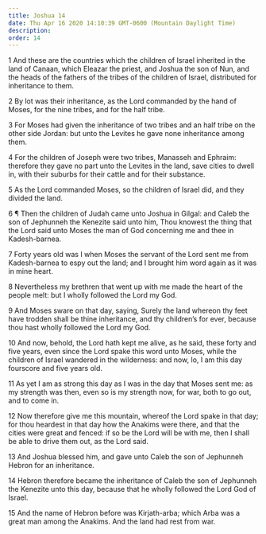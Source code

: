 ```yaml
---
title: Joshua 14
date: Thu Apr 16 2020 14:10:39 GMT-0600 (Mountain Daylight Time)
description: 
order: 14
---
```


<p>
  1 And these are the countries which the children of Israel inherited in the
  land of Canaan, which Eleazar the priest, and Joshua the son of Nun, and the
  heads of the fathers of the tribes of the children of Israel, distributed for
  inheritance to them.
</p>
<p>
  2 By lot was their inheritance, as the Lord commanded by the hand of Moses,
  for the nine tribes, and for the half tribe.
</p>
<p>
  3 For Moses had given the inheritance of two tribes and an half tribe on the
  other side Jordan: but unto the Levites he gave none inheritance among them.
</p>
<p>
  4 For the children of Joseph were two tribes, Manasseh and Ephraim: therefore
  they gave no part unto the Levites in the land, save cities to dwell in, with
  their suburbs for their cattle and for their substance.
</p>
<p>
  5 As the Lord commanded Moses, so the children of Israel did, and they divided
  the land.
</p>
<p>
  6 &#xB6; Then the children of Judah came unto Joshua in Gilgal: and Caleb the
  son of Jephunneh the Kenezite said unto him, Thou knowest the thing that the
  Lord said unto Moses the man of God concerning me and thee in Kadesh-barnea.
</p>
<span></span>
<p>
  7 Forty years old was I when Moses the servant of the Lord sent me from
  Kadesh-barnea to espy out the land; and I brought him word again as it was in
  mine heart.
</p>
<p>
  8 Nevertheless my brethren that went up with me made the heart of the people
  melt: but I wholly followed the Lord my God.
</p>
<p>
  9 And Moses sware on that day, saying, Surely the land whereon thy feet have
  trodden shall be thine inheritance, and thy children&#x2019;s for ever,
  because thou hast wholly followed the Lord my God.
</p>
<p>
  10 And now, behold, the Lord hath kept me alive, as he said, these forty and
  five years, even since the Lord spake this word unto Moses, while the children
  of Israel wandered in the wilderness: and now, lo, I am this day fourscore and
  five years old.
</p>
<p>
  11 As yet I am as strong this day as I was in the day that Moses sent me: as
  my strength was then, even so is my strength now, for war, both to go out, and
  to come in.
</p>
<p>
  12 Now therefore give me this mountain, whereof the Lord spake in that day;
  for thou heardest in that day how the Anakims were there, and that the cities
  were great and fenced: if so be the Lord will be with me, then I shall be able
  to drive them out, as the Lord said.
</p>
<p>
  13 And Joshua blessed him, and gave unto Caleb the son of Jephunneh Hebron for
  an inheritance.
</p>
<p>
  14 Hebron therefore became the inheritance of Caleb the son of Jephunneh the
  Kenezite unto this day, because that he wholly followed the Lord God of
  Israel.
</p>
<p>
  15 And the name of Hebron before was Kirjath-arba; which Arba was a great man
  among the Anakims. And the land had rest from war.
</p>
